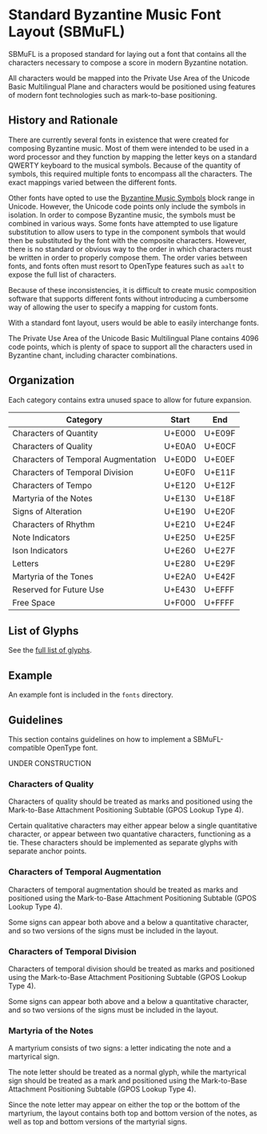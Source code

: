 # Standard Byzantine Music Font Layout (SBMuFL)

SBMuFL is a proposed standard for laying out a font that contains all the characters necessary to compose a score in modern Byzantine notation.

All characters would be mapped into the Private Use Area of the Unicode Basic Multilingual Plane and characters would be positioned using features of modern font technologies such as mark-to-base positioning.

## History and Rationale

There are currently several fonts in existence that were created for composing Byzantine music. Most of them were intended to be used in a word processor and they function by mapping the letter keys on a standard QWERTY keyboard to the musical symbols. Because of the quantity of symbols, this required multiple fonts to encompass all the characters. The exact mappings varied between the different fonts.

Other fonts have opted to use the [Byzantine Music Symbols](https://www.unicode.org/charts/PDF/U1D000.pdf) block range in Unicode. However, the Unicode code points only include the symbols in isolation. In order to compose Byzantine music, the symbols must be combined in various ways. Some fonts have attempted to use ligature substitution to allow users to type in the component symbols that would then be substituted by the font with the composite characters. However, there is no standard or obvious way to the order in which characters must be written in order to properly compose them. The order varies between fonts, and fonts often must resort to OpenType features such as `aalt` to expose the full list of characters.

Because of these inconsistencies, it is difficult to create music composition software that supports different fonts without introducing a cumbersome way of allowing the user to specify a mapping for custom fonts.

With a standard font layout, users would be able to easily interchange fonts.

The Private Use Area of the Unicode Basic Multilingual Plane contains 4096 code points, which is plenty of space to support all the characters used in Byzantine chant, including character combinations.

## Organization

Each category contains extra unused space to allow for future expansion.

| Category                            | Start  | End    |
| ----------------------------------- | ------ | ------ |
| Characters of Quantity              | U+E000 | U+E09F |
| Characters of Quality               | U+E0A0 | U+E0CF |
| Characters of Temporal Augmentation | U+E0D0 | U+E0EF |
| Characters of Temporal Division     | U+E0F0 | U+E11F |
| Characters of Tempo                 | U+E120 | U+E12F |
| Martyria of the Notes               | U+E130 | U+E18F |
| Signs of Alteration                 | U+E190 | U+E20F |
| Characters of Rhythm                | U+E210 | U+E24F |
| Note Indicators                     | U+E250 | U+E25F |
| Ison Indicators                     | U+E260 | U+E27F |
| Letters                             | U+E280 | U+E29F |
| Martyria of the Tones               | U+E2A0 | U+E42F |
| Reserved for Future Use             | U+E430 | U+EFFF |
| Free Space                          | U+F000 | U+FFFF |

## List of Glyphs

See the [full list of glyphs](./docs/glyph_table.md).

## Example

An example font is included in the `fonts` directory.

## Guidelines

This section contains guidelines on how to implement a SBMuFL-compatible OpenType font.

UNDER CONSTRUCTION

### Characters of Quality

Characters of quality should be treated as marks and positioned using the Mark-to-Base Attachment Positioning Subtable (GPOS Lookup Type 4).

Certain qualitative characters may either appear below a single quantitative character, or appear between two quantative characters, functioning as a tie. These characters should be implemented as separate glyphs with separate anchor points.

### Characters of Temporal Augmentation

Characters of temporal augmentation should be treated as marks and positioned using the Mark-to-Base Attachment Positioning Subtable (GPOS Lookup Type 4).

Some signs can appear both above and a below a quantitative character, and so two versions of the signs must be included in the layout.

### Characters of Temporal Division

Characters of temporal division should be treated as marks and positioned using the Mark-to-Base Attachment Positioning Subtable (GPOS Lookup Type 4).

Some signs can appear both above and a below a quantitative character, and so two versions of the signs must be included in the layout.

### Martyria of the Notes

A martyrium consists of two signs: a letter indicating the note and a martyrical sign.

The note letter should be treated as a normal glyph, while the martyrical sign should be treated as a mark and positioned using the Mark-to-Base Attachment Positioning Subtable (GPOS Lookup Type 4).

Since the note letter may appear on either the top or the bottom of the martyrium, the layout contains both top and bottom version of the notes, as well as top and bottom versions of the martyrial signs.
